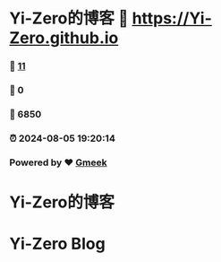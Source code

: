 # Yi-Zero的博客 :link: https://Yi-Zero.github.io 
### :page_facing_up: [11](https://Yi-Zero.github.io/tag.html) 
### :speech_balloon: 0 
### :hibiscus: 6850 
### :alarm_clock: 2024-08-05 19:20:14 
### Powered by :heart: [Gmeek](https://github.com/Meekdai/Gmeek)

# Yi-Zero的博客
# Yi-Zero Blog



